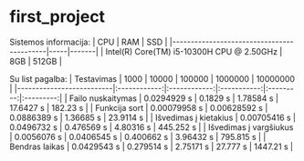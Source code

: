 # first_project
Sistemos informacija:
| CPU                                       | RAM | SSD   | 
|-------------------------------------------|-----|-------|
| Intel(R) Core(TM) i5-10300H CPU @ 2.50GHz | 8GB | 512GB |




Su list pagalba:
| Testavimas               |     1000     |     10000    |    100000   |  1000000  |  10000000 |
|--------------------------|:------------:|:------------:|:-----------:|:---------:|:---------:|
| Failo   nuskaitymas      | 0.0294929 s  | 0.1829 s     | 1.78584 s   | 17.6427 s | 182.23 s  |
| Funkcija sort            | 0.00079958 s | 0.00628592 s | 0.0886389 s | 1.36685 s | 23.9114 s |
| Išvedimas į   kietakius  | 0.00705416 s | 0.0496732 s  | 0.476569 s  | 4.80316 s | 445.252 s |
| Išvedimas į   vargšiukus | 0.0056076 s  | 0.0406545 s  | 0.400662 s  | 3.96432 s | 795.815 s |
| Bendras laikas           | 0.0429543 s  | 0.279514 s   | 2.75171 s   | 27.777 s  | 1447.21 s |
